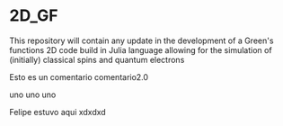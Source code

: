 # 2D_GF

This repository will contain any update in the development of a Green's functions 2D code build in Julia language allowing for the simulation of (initially) classical spins and quantum electrons

Esto es un comentario
comentario2.0

uno uno uno

Felipe estuvo aqui xdxdxd

